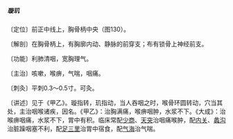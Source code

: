 ##### 璇玑

〔定位〕前正中线上，胸骨柄中央（图130）。

〔解剖〕在胸骨柄上，有胸廓内动、静脉的前穿支；布有锁骨上神经前支。

〔功能〕利肺清咽，宽胸理气。

〔主治〕咳嗽，喉痹，气喘，咽痛。

〔刺灸〕平刺0.3〜0.5寸。可灸。

〔讲述〕见于《甲乙》。璇指转，玑指动，当人吞咽之时，喉骨环圆转动，穴当其处，主治咽喉诸疾，因名。《甲乙》：治胸满痛，喉痹咽肿，水浆不下。《大成》：治喉痹咽痛，水浆不下，胃中有积。临床常配[少商](https://www.gmzyjc.com/read/zjs/zjs3.1.1-3-0.1.1.3.10.1.md)、[天突](https://www.gmzyjc.com/read/zjs/zjs3.2.1-0.1.1.3.20.1.md)治咽痛喉肿，配[内关](https://www.gmzyjc.com/read/zjs/zjs3.1.9-12-0.0.1.3.6.md)、[蠡沟](https://www.gmzyjc.com/read/zjs/zjs3.1.9-12-0.0.4.3.5.md)治脏躁咽塞不利，配[足三里](https://www.gmzyjc.com/read/zjs/zjs3.1.1-3-0.1.3.3.36.md)治胃中宿食，配[气海](https://www.gmzyjc.com/read/zjs/zjs3.2.1-0.1.1.3.6.md)治气喘。


